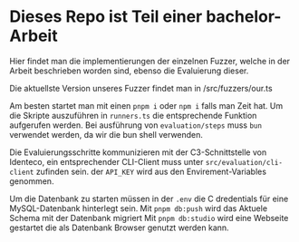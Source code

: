 # Dieses Repo ist Teil einer bachelor-Arbeit

Hier findet man die implementierungen der einzelnen Fuzzer, welche in der Arbeit beschrieben worden sind, ebenso die Evaluierung dieser.

Die aktuellste Version unseres Fuzzer findet man in /src/fuzzers/our.ts

Am besten startet man mit einen `pnpm i` oder `npm i` falls man Zeit hat.
Um die Skripte auszuführen in `runners.ts` die entsprechende Funktion aufgerufen werden.
Bei ausführung von `evaluation/steps` muss `bun` verwendet werden, da wir die bun shell verwenden.

Die Evaluierungsschritte kommunizieren mit der C3-Schnittstelle von Identeco, ein entsprechender CLI-Client muss unter `src/evaluation/cli-client` zufinden sein. der `API_KEY` wird aus den Envirement-Variables genommen.

Um die Datenbank zu starten müssen in der `.env` die C dredentials für eine MySQL-Datenbank hinterlegt sein.
Mit `pnpm db:push` wird das Aktuele Schema mit der Datenbank migriert
Mit `pnpm db:studio` wird eine Webseite gestartet die als Datenbank Browser genutzt werden kann.
